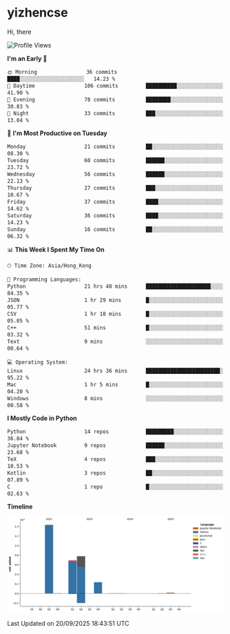 # yizhencse


Hi, there

<!--START_SECTION:waka-->
![Profile Views](http://img.shields.io/badge/Profile%20Views-1-blue)

**I'm an Early 🐤** 

```text
🌞 Morning                36 commits          ████░░░░░░░░░░░░░░░░░░░░░   14.23 % 
🌆 Daytime                106 commits         ██████████░░░░░░░░░░░░░░░   41.90 % 
🌃 Evening                78 commits          ████████░░░░░░░░░░░░░░░░░   30.83 % 
🌙 Night                  33 commits          ███░░░░░░░░░░░░░░░░░░░░░░   13.04 % 
```
📅 **I'm Most Productive on Tuesday** 

```text
Monday                   21 commits          ██░░░░░░░░░░░░░░░░░░░░░░░   08.30 % 
Tuesday                  60 commits          ██████░░░░░░░░░░░░░░░░░░░   23.72 % 
Wednesday                56 commits          ██████░░░░░░░░░░░░░░░░░░░   22.13 % 
Thursday                 27 commits          ███░░░░░░░░░░░░░░░░░░░░░░   10.67 % 
Friday                   37 commits          ████░░░░░░░░░░░░░░░░░░░░░   14.62 % 
Saturday                 36 commits          ████░░░░░░░░░░░░░░░░░░░░░   14.23 % 
Sunday                   16 commits          ██░░░░░░░░░░░░░░░░░░░░░░░   06.32 % 
```


📊 **This Week I Spent My Time On** 

```text
🕑︎ Time Zone: Asia/Hong_Kong

💬 Programming Languages: 
Python                   21 hrs 48 mins      █████████████████████░░░░   84.35 % 
JSON                     1 hr 29 mins        █░░░░░░░░░░░░░░░░░░░░░░░░   05.77 % 
CSV                      1 hr 18 mins        █░░░░░░░░░░░░░░░░░░░░░░░░   05.05 % 
C++                      51 mins             █░░░░░░░░░░░░░░░░░░░░░░░░   03.32 % 
Text                     9 mins              ░░░░░░░░░░░░░░░░░░░░░░░░░   00.64 % 

💻 Operating System: 
Linux                    24 hrs 36 mins      ████████████████████████░   95.22 % 
Mac                      1 hr 5 mins         █░░░░░░░░░░░░░░░░░░░░░░░░   04.20 % 
Windows                  8 mins              ░░░░░░░░░░░░░░░░░░░░░░░░░   00.58 % 
```

**I Mostly Code in Python** 

```text
Python                   14 repos            █████████░░░░░░░░░░░░░░░░   36.84 % 
Jupyter Notebook         9 repos             ██████░░░░░░░░░░░░░░░░░░░   23.68 % 
TeX                      4 repos             ███░░░░░░░░░░░░░░░░░░░░░░   10.53 % 
Kotlin                   3 repos             ██░░░░░░░░░░░░░░░░░░░░░░░   07.89 % 
C                        1 repo              █░░░░░░░░░░░░░░░░░░░░░░░░   02.63 % 
```



**Timeline**

![Lines of Code chart](https://raw.githubusercontent.com/yizhencse/yizhencse/main/assets/bar_graph.png)


 Last Updated on 20/09/2025 18:43:51 UTC
<!--END_SECTION:waka-->

